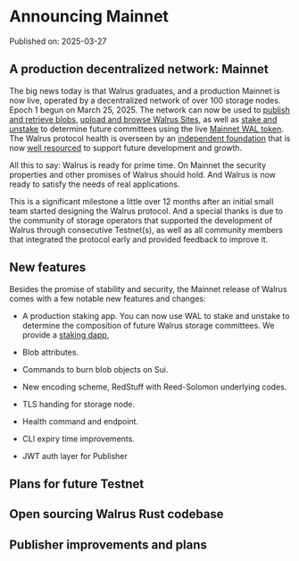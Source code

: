 # Announcing Mainnet

Published on: 2025-03-27

## A production decentralized network: Mainnet

The big news today is that Walrus graduates, and a production Mainnet is now live, operated by
a decentralized network of over 100 storage nodes. Epoch 1 begun on March 25, 2025. The
network can now be used to [publish and retrieve blobs](), [upload and browse Walrus Sites](), as
well as [stake and unstake]() to determine future committees using the live [Mainnet WAL token]().
The Walrus protocol health is overseen by an [independent foundation]() that is now
[well resourced]() to support future development and growth.

All this to say: Walrus is ready for prime time. On Mainnet the security properties and other
promises of Walrus should hold. And Walrus is now ready to satisfy the needs of real applications.

This is a significant milestone a little over 12 months after an initial small team started
designing the Walrus protocol. And a special thanks is due to the community of storage operators
that supported the development of Walrus through consecutive Testnet(s), as well as all
community members that integrated the protocol early and provided feedback to improve it.

## New features

Besides the promise of stability and security, the Mainnet release of Walrus comes with a few
notable new features and changes:

- A production staking app. You can now use WAL to stake and unstake to determine the composition
  of future Walrus storage committees. We provide a [staking dapp](),

- Blob attributes.
- Commands to burn blob objects on Sui.
- New encoding scheme, RedStuff with Reed-Solomon underlying codes.
- TLS handing for storage node.
- Health command and endpoint.
- CLI expiry time improvements.
- JWT auth layer for Publisher


## Plans for future Testnet

## Open sourcing Walrus Rust codebase

## Publisher improvements and plans
